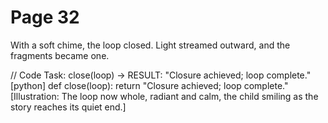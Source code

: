 # Page 32

With a soft chime, the loop closed.
Light streamed outward, and the fragments became one.

// Code Task: close(loop) → RESULT: "Closure achieved; loop complete."
[python]
def close(loop):
    return "Closure achieved; loop complete."
[Illustration: The loop now whole, radiant and calm, the child smiling as the story reaches its quiet end.]
